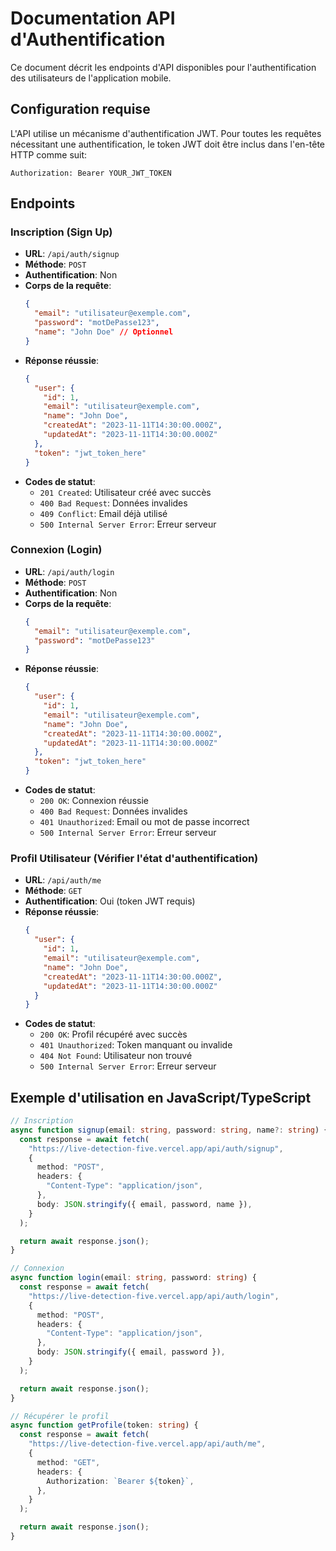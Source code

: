 # Documentation API d'Authentification

Ce document décrit les endpoints d'API disponibles pour l'authentification des utilisateurs de l'application mobile.

## Configuration requise

L'API utilise un mécanisme d'authentification JWT. Pour toutes les requêtes nécessitant une authentification, le token JWT doit être inclus dans l'en-tête HTTP comme suit:

```
Authorization: Bearer YOUR_JWT_TOKEN
```

## Endpoints

### Inscription (Sign Up)

- **URL**: `/api/auth/signup`
- **Méthode**: `POST`
- **Authentification**: Non
- **Corps de la requête**:
  ```json
  {
    "email": "utilisateur@exemple.com",
    "password": "motDePasse123",
    "name": "John Doe" // Optionnel
  }
  ```
- **Réponse réussie**:
  ```json
  {
    "user": {
      "id": 1,
      "email": "utilisateur@exemple.com",
      "name": "John Doe",
      "createdAt": "2023-11-11T14:30:00.000Z",
      "updatedAt": "2023-11-11T14:30:00.000Z"
    },
    "token": "jwt_token_here"
  }
  ```
- **Codes de statut**:
  - `201 Created`: Utilisateur créé avec succès
  - `400 Bad Request`: Données invalides
  - `409 Conflict`: Email déjà utilisé
  - `500 Internal Server Error`: Erreur serveur

### Connexion (Login)

- **URL**: `/api/auth/login`
- **Méthode**: `POST`
- **Authentification**: Non
- **Corps de la requête**:
  ```json
  {
    "email": "utilisateur@exemple.com",
    "password": "motDePasse123"
  }
  ```
- **Réponse réussie**:
  ```json
  {
    "user": {
      "id": 1,
      "email": "utilisateur@exemple.com",
      "name": "John Doe",
      "createdAt": "2023-11-11T14:30:00.000Z",
      "updatedAt": "2023-11-11T14:30:00.000Z"
    },
    "token": "jwt_token_here"
  }
  ```
- **Codes de statut**:
  - `200 OK`: Connexion réussie
  - `400 Bad Request`: Données invalides
  - `401 Unauthorized`: Email ou mot de passe incorrect
  - `500 Internal Server Error`: Erreur serveur

### Profil Utilisateur (Vérifier l'état d'authentification)

- **URL**: `/api/auth/me`
- **Méthode**: `GET`
- **Authentification**: Oui (token JWT requis)
- **Réponse réussie**:
  ```json
  {
    "user": {
      "id": 1,
      "email": "utilisateur@exemple.com",
      "name": "John Doe",
      "createdAt": "2023-11-11T14:30:00.000Z",
      "updatedAt": "2023-11-11T14:30:00.000Z"
    }
  }
  ```
- **Codes de statut**:
  - `200 OK`: Profil récupéré avec succès
  - `401 Unauthorized`: Token manquant ou invalide
  - `404 Not Found`: Utilisateur non trouvé
  - `500 Internal Server Error`: Erreur serveur

## Exemple d'utilisation en JavaScript/TypeScript

```typescript
// Inscription
async function signup(email: string, password: string, name?: string) {
  const response = await fetch(
    "https://live-detection-five.vercel.app/api/auth/signup",
    {
      method: "POST",
      headers: {
        "Content-Type": "application/json",
      },
      body: JSON.stringify({ email, password, name }),
    }
  );

  return await response.json();
}

// Connexion
async function login(email: string, password: string) {
  const response = await fetch(
    "https://live-detection-five.vercel.app/api/auth/login",
    {
      method: "POST",
      headers: {
        "Content-Type": "application/json",
      },
      body: JSON.stringify({ email, password }),
    }
  );

  return await response.json();
}

// Récupérer le profil
async function getProfile(token: string) {
  const response = await fetch(
    "https://live-detection-five.vercel.app/api/auth/me",
    {
      method: "GET",
      headers: {
        Authorization: `Bearer ${token}`,
      },
    }
  );

  return await response.json();
}
```
